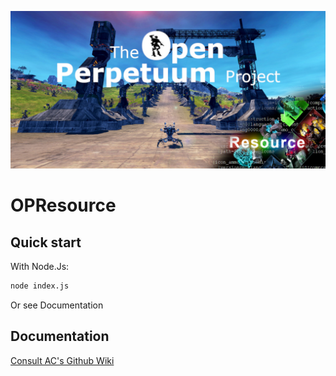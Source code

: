 <span style="display:block;text-align:center">![opp-resource](opp-resource.jpeg)

# OPResource

## Quick start
With Node.Js:
```sh
node index.js
```
Or see Documentation

## Documentation
[Consult AC's Github Wiki](https://github.com/PerpetuumOnline/PerpetuumServer/wiki/Custom-Resource-Servers)

